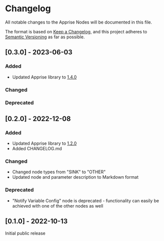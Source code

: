 # Changelog

All notable changes to the Apprise Nodes will be documented in this file.

The format is based on [Keep a Changelog](https://keepachangelog.com/en/1.0.0/),
and this project adheres to [Semantic Versioning](https://semver.org/spec/v2.0.0.html) as far as possible.

## [0.3.0] - 2023-06-03

### Added 

- Updated Apprise library to [1.4.0](https://github.com/caronc/apprise/releases/tag/v1.4.0)

### Changed

### Deprecated

## [0.2.0] - 2022-12-08

### Added 

- Updated Apprise library to [1.2.0](https://github.com/caronc/apprise/releases/tag/v1.2.0)
- Added CHANGELOG.md

### Changed

- Changed node types from "SINK" to "OTHER"
- Updated node and parameter description to Markdown format

### Deprecated

- "Notify Variable Config" node is deprecated - functionality can easily be achieved with one of the other nodes as well

## [0.1.0] - 2022-10-13

Initial public release